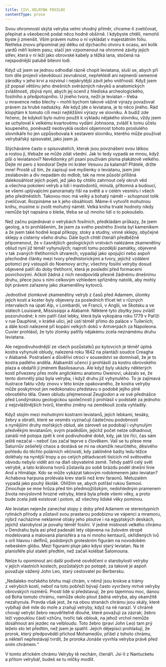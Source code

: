 ```yaml
---
title: CIV\.VELRYBA FOSILNÍ
contentType: prose
---
```


Svou ohromností skýtá velryba velmi vhodný příměr, chceme-li zveličovat, přepínat a všeobecně podat něco hodně obšírně. I kdybyste chtěli, nemohli byste ji zmenšit. Vším právem nutno o ní vykládat v majestátním foliu. Netřeba znovu připomínat její délku od dýchacího otvoru k ocasu, ani kolik yardů měří kolem pasu; stačí jen vzpomenout na ohromné závity jejích střev, která v ní leží jako obrovské kabely a těžká lana, stočená na nejspodnější palubě bitevní lodi.

Když už jsem se jednou odhodlal rázně chopit leviatana, sluší se, abych při tom díle projevil vševědoucí zevrubnost, nepřehlédl ani nejmenší semenné zárodky v jeho krvi a rozvinul i nejskrytější závit jeho vnitřností. Když jsem již popsal většinu jeho dnešních svérázných návyků a anatomických zvláštností, zbývá nyní, abych jej ocenil z hlediska archeologického, fosilního a předpotopního. U jiného tvora, nežli je leviatan – třeba u mravence nebo blechy – mohli bychom takové vážné výrazy považovat právem za hrubé nadsázky. Ale když jde o leviatana, je to něco jiného. Rád klopýtám k tomuto cíli mezi nejtěžšími výrazy ve slovníku. A budiž zde řečeno, že kdykoli bylo nutno použít k výkladu nějakého slovníku, vždy jsem se uchyloval k velkému kvartovému vydání Johnsona, zvlášť k tomu účelu koupeného, poněvadž neobvyklá osobní objemnost tohoto proslulého slovníkáře ho jen uzpůsobovala k sestavení slovníku, kterého může používat velrybářský spisovatel, jako jsem já.

Slýcháváme často o spisovatelích, kterak jsou povznášeni svou látkou a rostou jí, třebaže se může zdát všední. Jak to tedy vypadá se mnou, když píši o leviatanovi? Nevědomky při psaní používám písma plakátově velkého. Dejte mi pero z kondora! Dejte mi kráter Vesuvu za kalamář! Přátelé, držte mne! Prostě už tím, že zapisuji své myšlenky o leviatanu, jsem jimi zeslabován a div nepadám do mdlob, tak na mne působí přílišná dalekosáhlost jejich pojetí, jež jako by chtělo zahrnout celý okruh věd a všechna pokolení velryb a lidí i mastodontů, minulá, přítomná a budoucí, se všemi uplývajícími panoramaty říší na světě a v celém vesmíru i všech jeho předměstích. Takovou moc má velký a bohatý námět – schopnost tolik zveličovat. Rozpínáme se k jeho obsáhlosti. Máme-li vytvořit mohutnou knihu, musíme si zvolit mohutný námět. Velká kniha trvalé hodnoty nikdy nemůže být napsána o bleše, třeba se už mnoho lidí o to pokoušelo.

Než začnu pojednávat o velrybách fosilních, předkládám průkazy, že jsem geolog, a to prohlášením, že jsem za svého pestrého života byl kameníkem a že jsem také hodně kopal příkopy, stoky a studny, vinné sklepy, obyčejné sklepy a cisterny všeho druhu. Dále bych chtěl čtenáři předběžně připomenout, že v časnějších geologických vrstvách nalézáme zkameněliny oblud nyní již téměř vyhynulých; naproti tomu pozdější památky, objevené v tak zvaných třetihorních útvarech, vypadají jako spojující nebo aspoň přechodné články mezi tvory předhistorickými a tvory, jejichž vzdálení potomci prý vstoupili do Noemovy archy; všechny fosilní velryby dosud objevené patří do doby třetihorní, která je poslední před formacemi povrchovými. Ačkoli žádná z nich neodpovídá přesně žádnému dnešnímu druhu, přece jsou s nimi celkovým vzhledem spřízněny natolik, aby mohly být právem zařazeny jako zkameněliny kytovců.

Jednotlivé zlomkové zkameněliny velryb z časů před Adamem, úlomky jejich kostí a koster byly objeveny za posledních třicet let v různých intervalech na úpatí Alp, v Lombardii, ve Francii, v Anglii, ve Skotsku a ve státech Louisianě, Mississippi a Alabamě. Některé tyto zbytky jsou zvlášť pozoruhodné; k nim patří část lebky, která byla vykopána roku 1779 v Paříži v rue Dauphiné, v krátké ulici, jež ústí téměř přímo do paláce v Tuileriích; a dále kosti nalezené při kopání velkých doků v Antverpách za Napoleona. Cuvier prohlásil, že tyto zlomky patřily nějakému zcela neznámému druhu leviatana.

Ale nejpodivuhodnější ze všech pozůstatků po kytovcích je téměř úplná kostra vyhynulé obludy, nalezená roku 1842 na plantáži soudce Creagha v Alabamě. Postrašení a důvěřiví otroci v sousedství se domnívali, že je to kostra padlého anděla. Alabamští učenci ji prohlásili za kostru obrovského plaza a obdařili ji jménem Basilosaurus. Ale když byly ukázky některých kostí přivezeny přes moře anglickému anatomu Owenovi, ukázalo se, že tento domnělý plaz byla velryba, i když druhu již vyhynulého. To je zajímavá ilustrace faktu vždy znovu v této knize opakovaného, že kostra velryby může poskytnout jen nedokonalou představu o podobě jejího plně obrostlého těla. Owen obludu přejmenoval Zeuglodon a ve své přednášce před Londýnskou geologickou společností ji prohlásil v podstatě za jednoho z nejzvláštnějších tvorů, kterého změny na zeměkouli zcela vyhladily.

Když stojím mezi mohutnými kostrami leviatanů, jejich lebkami, tesáky, žebry a obratli, které se vesměs vyznačují částečnou podobností s nynějšími druhy mořských oblud, ale zároveň se podobají i vyhynulým předvěkým leviatanům, svým pradědům, jejichž počet nelze odhadnout, zanáší mě potopa zpět k oné podivuhodné době, kdy, jak lze říci, čas sám ještě nezačal – neboť čas začal teprve s člověkem. Valí se tu přese mne Saturnův zešeřelý chaos a dostává se mi na okamžik neurčitého, děsivého pohledu do těchto polárních věčností, kdy zaklíněné bašty ledu těžce doléhaly na nynější tropy a po celých pětadvaceti tisících mil světového obvodu nebylo vidět ani na dlaň obyvatelné země. Tehdy patřil celý svět velrybě, a tato královna tvorů zůstavila po sobě brázdu podél dnešní linie And a Himálaje. Kdo se může vykázat takovým rodokmenem jako leviatan? Achabova harpuna prolévala krev starší než krev faraonů. Metuzalém vypadá jako pouhý školák. Ohlížím se, abych potřásl rukou Semovi. Zmocňuje se mne hrůza před tím předmojžíšským, nedohledným pramenem života nevýslovně hrozné velryby, která byla přede všemi věky, a proto bude zcela jistě existovat i potom, až všechny lidské věky pominou.

Ale leviatan nejenže zanechal stopy z doby před Adamem ve stereotypních rytinách přírody a zůstavil svou prastarou podobiznu ve vápenci a mramoru, nýbrž nacházíme neklamné otisky jeho ploutve i na egyptských deskách, jejichž starobylost je povahy téměř fosilní. V jedné místnosti velkého chrámu v Dendrahu byla asi před padesáti lety objevena na žulovém stropě modelovaná a malovaná planisféra a na ní mnoho kentaurů, okřídlených lvů s orlí hlavou i delfínů, podobných groteskním figurám na novodobém nebeském glóbu. Mezi figurami pluje jako kdysi starý leviatan. Na té planisféře plul staletí předtím, než začali kolébat Šalomouna.

Nelze tu opominout ani další podivné osvědčení o starobylosti velryby v jejích vlastních kostech, pozůstalých po potopě; za takové je aspoň považuje vážený John Leo, starý cestovatel po Berbersku.

„Nedaleko mořského břehu mají chrám, v němž jsou krokve a trámy z velrybích kostí, neboť na toto pobřeží bývají často vyvrženy mrtvé velryby obrovských rozměrů. Prostí lidé si představují, že pro tajemnou moc, danou od Boha tomuto chrámu, nemůže okolo plout žádná velryba, aby okamžitě nezahynula. Pravda však jest, že na obou stranách chrámu jsou skály, které vybíhají dvě míle do moře a zraňují velryby, když na ně narazí. V chrámě chovají velrybí žebro neuvěřitelně dlouhé, které považují za zázrak; žebro leží vypouklou částí vzhůru, tvoříc tak oblouk, na jehož vrchol nemůže dosáhnout ani jezdec na velbloudu. Toto žebro (praví John Leo) tam prý leželo sto let předtím, než jsem je spatřil. Jejich dějepisci prohlašují, že prorok, který předpověděl příchod Mohamedův, přišel z tohoto chrámu, a někteří nepřestávají tvrdit, že proroka Jonáše vyvrhla velryba právě před oním chrámem.“

V tomto africkém chrámu Velryby tě nechám, čtenáři. Jsi-li z Nantucketu a přitom velrybář, budeš se tu mlčky modlit.
